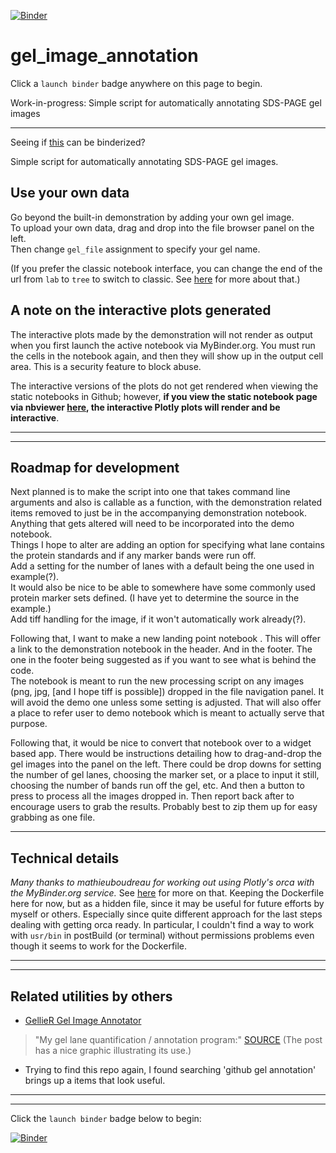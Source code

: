 [![Binder](https://mybinder.org/badge_logo.svg)](https://mybinder.org/v2/gh/fomightez/gel_image_annotation/master?urlpath=lab/tree/index.ipynb)

# gel_image_annotation

Click a `launch binder` badge anywhere on this page to begin.

Work-in-progress: Simple script for automatically annotating SDS-PAGE gel images 

---

Seeing if [this](https://twitter.com/Steve_Harborne/status/1133064277445627904) can be binderized?

Simple script for automatically annotating SDS-PAGE gel images. 



## Use your own data

Go beyond the built-in demonstration by adding your own gel image.  
To upload your own data, drag and drop into the file browser panel on the left.  
Then change `gel_file` assignment to specify your gel name.

(If you prefer the classic notebook interface, you can change the end of the url from `lab` to `tree` to switch to classic. See [here](https://github.com/binder-examples/jupyterlab#start-jupyterlab-after-you-start-your-binder) for more about that.)


## A note on the interactive plots generated

The interactive plots made by the demonstration will not render as output when you first launch the active notebook via MyBinder.org. You must run the cells in the notebook again, and then they will show up in the output cell area. This is a security feature to block abuse.

The interactive versions of the plots do not get rendered when viewing the static notebooks in Github; however, **if you view the static notebook page via nbviewer [here](https://nbviewer.jupyter.org/github/fomightez/gel_image_annotation/blob/master/index.ipynb), the interactive Plotly plots will render and be interactive**.

----

----

## Roadmap for development

Next planned is to make the script into one that takes command line arguments and also is callable as a function, with the demonstration related items removed to just be in the accompanying demonstration notebook.  
Anything that gets altered will need to be incorporated into the demo notebook.  
Things I hope to alter are adding an option for specifying what lane contains the protein standards and if any marker bands were run off.  
Add a setting for the number of lanes with a default being the one used in example(?).  
It would also be nice to be able to somewhere have some commonly used protein marker sets defined. (I have yet to determine the source in the example.)   
Add tiff handling for the image, if it won't automatically work already(?).

Following that, I want to make a new landing point notebook . This will offer a link to the demonstration notebook in the header. And in the footer. The one in the footer being suggested as if you want to see what is behind the code.  
The notebook is meant to run the new processing script on any images (png, jpg, [and I hope tiff is possible]) dropped in the file navigation panel. It will avoid the demo one unless some setting is adjusted. That will also offer a place to refer user to demo notebook which is meant to actually serve that purpose.

Following that, it would be nice to convert that notebook over to a widget based app. There would be instructions detailing how to drag-and-drop the gel images into the panel on the left. There could be drop downs for setting the number of gel lanes, choosing the marker set, or a place to input it still, choosing the number of bands run off the gel, etc. And then a button to press to process all the images dropped in. Then report back after to encourage users to grab the results. Probably best to zip them up for easy grabbing as one file.


----

## Technical details

*Many thanks to mathieuboudreau for working out using Plotly's orca with the MyBinder.org service.* See [here](https://github.com/fomightez/orca-plotly-binderized/blob/d437e56032188ee0c1de24c379ed40b5e49eaf34/README.md) for more on that. Keeping the Dockerfile here for now, but as a hidden file, since it may be useful for future efforts by myself or others. Especially since quite different approach for the last steps dealing with getting orca ready. In particular, I couldn't find a way to work with `usr/bin` in postBuild (or terminal) without permissions problems even though it seems to work for the Dockerfile. 

----

----

## Related utilities by others

- [GellieR Gel Image Annotator](https://gitlab.com/gringer/gellier)
>"My gel lane quantification / annotation program:" [SOURCE](https://twitter.com/gringene_bio/status/1560764198744797184) (The post has a nice graphic illustrating its use.)

- Trying to find this repo again, I found searching 'github gel annotation' brings up a items that look useful.


----

----

Click the `launch binder` badge below to begin:

[![Binder](https://mybinder.org/badge_logo.svg)](https://mybinder.org/v2/gh/fomightez/gel_image_annotation/master?urlpath=lab/tree/index.ipynb)

